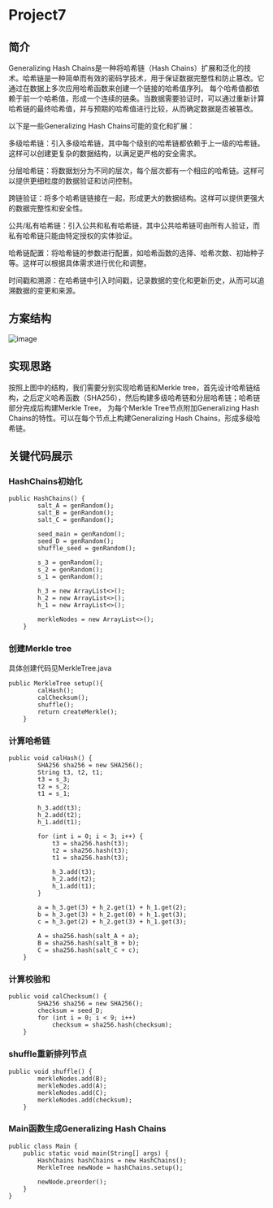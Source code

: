 # Project7

## 简介

Generalizing Hash Chains是一种将哈希链（Hash Chains）扩展和泛化的技术。哈希链是一种简单而有效的密码学技术，用于保证数据完整性和防止篡改。它通过在数据上多次应用哈希函数来创建一个链接的哈希值序列。
每个哈希值都依赖于前一个哈希值，形成一个连续的链条。当数据需要验证时，可以通过重新计算哈希链的最终哈希值，并与预期的哈希值进行比较，从而确定数据是否被篡改。

以下是一些Generalizing Hash Chains可能的变化和扩展：  

多级哈希链：引入多级哈希链，其中每个级别的哈希链都依赖于上一级的哈希链。这样可以创建更复杂的数据结构，以满足更严格的安全需求。  

分层哈希链：将数据划分为不同的层次，每个层次都有一个相应的哈希链。这样可以提供更细粒度的数据验证和访问控制。  

跨链验证：将多个哈希链链接在一起，形成更大的数据结构。这样可以提供更强大的数据完整性和安全性。  

公共/私有哈希链：引入公共和私有哈希链，其中公共哈希链可由所有人验证，而私有哈希链只能由特定授权的实体验证。  

哈希链配置：将哈希链的参数进行配置，如哈希函数的选择、哈希次数、初始种子等。这样可以根据具体需求进行优化和调整。  

时间戳和溯源：在哈希链中引入时间戳，记录数据的变化和更新历史，从而可以追溯数据的变更和来源。  

## 方案结构

![image](https://github.com/1-14/Project7/blob/main/1.png)

## 实现思路

按照上图中的结构，我们需要分别实现哈希链和Merkle tree，首先设计哈希链结构，之后定义哈希函数（SHA256），然后构建多级哈希链和分层哈希链；哈希链部分完成后构建Merkle Tree，
为每个Merkle Tree节点附加Generalizing Hash Chains的特性。可以在每个节点上构建Generalizing Hash Chains，形成多级哈希链。

## 关键代码展示

### HashChains初始化

```
public HashChains() {
        salt_A = genRandom();
        salt_B = genRandom();
        salt_C = genRandom();

        seed_main = genRandom();
        seed_D = genRandom();
        shuffle_seed = genRandom();

        s_3 = genRandom();
        s_2 = genRandom();
        s_1 = genRandom();

        h_3 = new ArrayList<>();
        h_2 = new ArrayList<>();
        h_1 = new ArrayList<>();

        merkleNodes = new ArrayList<>();
    }
```

### 创建Merkle tree

具体创建代码见MerkleTree.java

```
public MerkleTree setup(){
        calHash();
        calChecksum();
        shuffle();
        return createMerkle();
    }
```

### 计算哈希链

```
public void calHash() {
        SHA256 sha256 = new SHA256();
        String t3, t2, t1;
        t3 = s_3;
        t2 = s_2;
        t1 = s_1;

        h_3.add(t3);
        h_2.add(t2);
        h_1.add(t1);

        for (int i = 0; i < 3; i++) {
            t3 = sha256.hash(t3);
            t2 = sha256.hash(t3);
            t1 = sha256.hash(t3);

            h_3.add(t3);
            h_2.add(t2);
            h_1.add(t1);
        }

        a = h_3.get(3) + h_2.get(1) + h_1.get(2);
        b = h_3.get(3) + h_2.get(0) + h_1.get(3);
        c = h_3.get(2) + h_2.get(3) + h_1.get(3);

        A = sha256.hash(salt_A + a);
        B = sha256.hash(salt_B + b);
        C = sha256.hash(salt_C + c);
    }
```

### 计算校验和

```
public void calChecksum() {
        SHA256 sha256 = new SHA256();
        checksum = seed_D;
        for (int i = 0; i < 9; i++)
            checksum = sha256.hash(checksum);
    }
```

### shuffle重新排列节点

```
public void shuffle() {
        merkleNodes.add(B);
        merkleNodes.add(A);
        merkleNodes.add(C);
        merkleNodes.add(checksum);
    }
```

### Main函数生成Generalizing Hash Chains

```
public class Main {
    public static void main(String[] args) {
        HashChains hashChains = new HashChains();
        MerkleTree newNode = hashChains.setup();

        newNode.preorder();
    }
}
```












